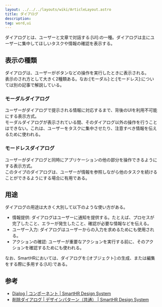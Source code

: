 ```yaml
---
layout: ../../../layouts/wiki/ArticleLayout.astro
title: ダイアログ
description:
tag: word,ui
---
```


ダイアログとは、ユーザーと文章で対話する:[UI]:の一種。ダイアログは主にユーザーに集中してほしいタスクや情報の確認を表示する。

## 表示の種類

ダイアログは、ユーザーがボタンなどの操作を実行したときに表示される。  
表示のされ方として大きく2種類ある。なお:[モーダル]:と:[モードレス]:については別の記事で解説している。

### モーダルダイアログ

ユーザーがダイアログで提示される情報に対応するまで、背後のUIを利用不可能にする表示方式。  
モーダルダイアログが表示されている間、そのダイアログ以外の操作を行うことはできない。これは、ユーザーをタスクに集中させたり、注意すべき情報を伝えるために使われる。

### モードレスダイアログ

ユーザーがダイアログと同時にアプリケーションの他の部分を操作できるようにする表示方式。  
このタイプのダイアログは、ユーザーが情報を参照しながら他のタスクを続けることができるようにする場合に有用である。

## 用途

ダイアログの用途は大きく大別して以下のような使い方がある。  

- 情報提供: ダイアログはユーザーに通知を提供する。たとえば、プロセスが完了したこと、エラーが発生したこと、確認が必要な情報などを伝える。
- ユーザー入力: ダイアログはユーザーからの入力を求めるためにも使用される。
- アクションの確認: ユーザーが重要なアクションを実行する前に、そのアクションを確認するためにも使われる。

なお、SmartHRにおいては、ダイアログを:[オブジェクト]:の生成、または編集をする際に多用する:[UI]:である。

## 参考

- [Dialog | コンポーネント | SmartHR Design System](https://smarthr.design/products/components/dialog/)
- [削除ダイアログ | デザインパターン（共通） | SmartHR Design System](https://smarthr.design/products/components/dialog/)
